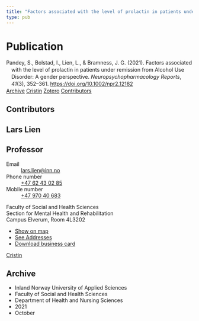 ```yaml
---
title: "Factors associated with the level of prolactin in patients under remission from Alcohol Use Disorder: A gender perspective"
type: pub
---
```

<h1>Publication</h1>
<article id="csl-bib-container-EJ9L8TM7" class="csl-bib-container">
  <div class="csl-bib-body" style="line-height: 1.35; padding-left: 1em; text-indent:-1em;">
  <div class="csl-entry">Pandey, S., Bolstad, I., Lien, L., &amp; Bramness, J. G. (2021). Factors associated with the level of prolactin in patients under remission from Alcohol Use Disorder: A gender perspective. <i>Neuropsychopharmacology Reports</i>, <i>41</i>(3), 352&#x2013;361. <a href="https://doi.org/10.1002/npr2.12182">https://doi.org/10.1002/npr2.12182</a></div>
</div>
  <div class="csl-bib-buttons">
    <a href="#taxonomy-article-EJ9L8TM7" class="csl-bib-button">Archive</a>
    <a href="https://app.cristin.no/results/show.jsf?id=1944982" alt="Cristin URL" class="csl-bib-button">Cristin</a>
    <a href="http://zotero.org/groups/5022929/items/EJ9L8TM7" alt="Zotero URL" class="csl-bib-button">Zotero</a>
    <a href="#contributors-article-EJ9L8TM7" class="csl-bib-button">Contributors</a>
  </div>
  <div id="csl-bib-meta-container-EJ9L8TM7"></div>
</article>
<div id="csl-bib-meta-EJ9L8TM7" class="csl-bib-meta">
  <article id="contributors-article-EJ9L8TM7" class="contributors-article">
    <h1>Contributors</h1>
    <div class="personas">
<div class="vrtx-hinn-person-card">
<div class="photo">
<i class="lar la-user-circle missing-person"></i>
</div>
<div class="info">
<hgroup><h1>Lars Lien</h1>
<h2>Professor</h2>
</hgroup><dl>
<dt>Email</dt>
<dd>
<a href="mailto:lars.lien@inn.no">lars.lien@inn.no</a>
</dd>
<dt>Phone number</dt>
<dd><a href="tel:+4762430285">
+47 62 43 02 85
</a></dd>
<dt>Mobile number</dt>
<dd><a href="tel:+4797040683">
+47 970 40 683
</a></dd>
</dl>
<p>
Faculty of Social and Health Sciences<br>
Section for Mental Health and Rehabilitation<br>
Campus Elverum,
Room 4L3202
</p>
<ul class="vrtx-hinn-links">
<li><a href="https://www.google.com/maps?q=60.88177,11.53669">Show on map</a></li>
<li><a href="https://www.inn.no/english/find-an-employee/lars-lien.html#vrtx-hinn-addresses">See Addresses</a></li>
<li><a href="https://www.inn.no/english/find-an-employee/lars-lien.html?vrtx=vcf">Download business card</a></li>
</ul>
</div>
</div>
<a href="https://app.cristin.no/persons/show.jsf?id=14287" alt="Cristin URL" class="personas-cristin">Cristin</a>
</div>
  </article>
  <article id="taxonomy-article-EJ9L8TM7" class="taxonomy-article">
    <h1>Archive</h1>
    <ul>
      <li>Inland Norway University of Applied Sciences</li>
      <li>Faculty of Social and Health Sciences</li>
      <li>Department of Health and Nursing Sciences</li>
      <li>2021</li>
      <li>October</li>
    </ul>
  </article>
</div>
